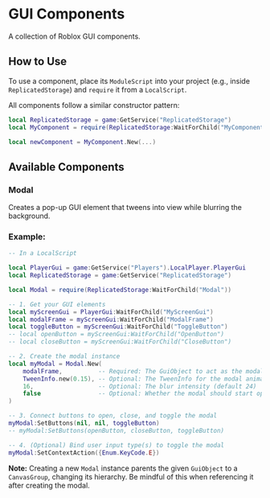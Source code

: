# GUI Components

A collection of Roblox GUI components.

## How to Use

To use a component, place its `ModuleScript` into your project (e.g., inside `ReplicatedStorage`) and `require` it from a `LocalScript`.

All components follow a similar constructor pattern:

```lua
local ReplicatedStorage = game:GetService("ReplicatedStorage")
local MyComponent = require(ReplicatedStorage:WaitForChild("MyComponent"))

local newComponent = MyComponent.New(...)
```

## Available Components

### Modal

Creates a pop-up GUI element that tweens into view while blurring the background.

### Example:

```lua
-- In a LocalScript

local PlayerGui = game:GetService("Players").LocalPlayer.PlayerGui
local ReplicatedStorage = game:GetService("ReplicatedStorage")

local Modal = require(ReplicatedStorage:WaitForChild("Modal"))

-- 1. Get your GUI elements
local myScreenGui = PlayerGui:WaitForChild("MyScreenGui")
local modalFrame = myScreenGui:WaitForChild("ModalFrame")
local toggleButton = myScreenGui:WaitForChild("ToggleButton")
-- local openButton = myScreenGui:WaitForChild("OpenButton")
-- local closeButton = myScreenGui:WaitForChild("CloseButton")

-- 2. Create the modal instance
local myModal = Modal.New(
    modalFrame,          -- Required: The GuiObject to act as the modal
    TweenInfo.new(0.15), -- Optional: The TweenInfo for the modal animation (default TweenInfo.new(0.25))
    16,                  -- Optional: The blur intensity (default 24)
    false                -- Optional: Whether the modal should start open (default false)
)

-- 3. Connect buttons to open, close, and toggle the modal
myModal:SetButtons(nil, nil, toggleButton)
-- myModal:SetButtons(openButton, closeButton, toggleButton)

-- 4. (Optional) Bind user input type(s) to toggle the modal
myModal:SetContextAction({Enum.KeyCode.E})
```

**Note:** Creating a new `Modal` instance parents the given `GuiObject` to a `CanvasGroup`, changing its hierarchy. Be mindful of this when referencing it after creating the modal.
